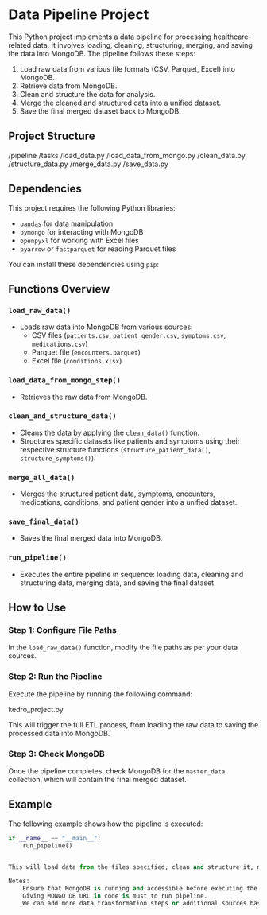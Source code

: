 # Data Pipeline Project

This Python project implements a data pipeline for processing healthcare-related data. It involves loading, cleaning, structuring, merging, and saving the data into MongoDB. The pipeline follows these steps:

1. Load raw data from various file formats (CSV, Parquet, Excel) into MongoDB.
2. Retrieve data from MongoDB.
3. Clean and structure the data for analysis.
4. Merge the cleaned and structured data into a unified dataset.
5. Save the final merged dataset back to MongoDB.

## Project Structure

/pipeline
    /tasks
        /load_data.py
        /load_data_from_mongo.py
        /clean_data.py
        /structure_data.py
        /merge_data.py
        /save_data.py




## Dependencies

This project requires the following Python libraries:

- `pandas` for data manipulation
- `pymongo` for interacting with MongoDB
- `openpyxl` for working with Excel files
- `pyarrow` or `fastparquet` for reading Parquet files

You can install these dependencies using `pip`:



## Functions Overview

### `load_raw_data()`
- Loads raw data into MongoDB from various sources:
  - CSV files (`patients.csv`, `patient_gender.csv`, `symptoms.csv`, `medications.csv`)
  - Parquet file (`encounters.parquet`)
  - Excel file (`conditions.xlsx`)

### `load_data_from_mongo_step()`
- Retrieves the raw data from MongoDB.

### `clean_and_structure_data()`
- Cleans the data by applying the `clean_data()` function.
- Structures specific datasets like patients and symptoms using their respective structure functions (`structure_patient_data()`, `structure_symptoms()`).

### `merge_all_data()`
- Merges the structured patient data, symptoms, encounters, medications, conditions, and patient gender into a unified dataset.

### `save_final_data()`
- Saves the final merged data into MongoDB.

### `run_pipeline()`
- Executes the entire pipeline in sequence: loading data, cleaning and structuring data, merging data, and saving the final dataset.

## How to Use

### Step 1: Configure File Paths

In the `load_raw_data()` function, modify the file paths as per your data sources.

### Step 2: Run the Pipeline

Execute the pipeline by running the following command:




kedro_project.py

This will trigger the full ETL process, from loading the raw data to saving the processed data into MongoDB.

### Step 3: Check MongoDB

Once the pipeline completes, check MongoDB for the `master_data` collection, which will contain the final merged dataset.

## Example

The following example shows how the pipeline is executed:

```python
if __name__ == "__main__":
    run_pipeline()


This will load data from the files specified, clean and structure it, merge it into one dataset, and store it in MongoDB.

Notes:
    Ensure that MongoDB is running and accessible before executing the pipeline.
    Giving MONGO DB URL in code is must to run pipeline.
    We can add more data transformation steps or additional sources based on project requirements.
